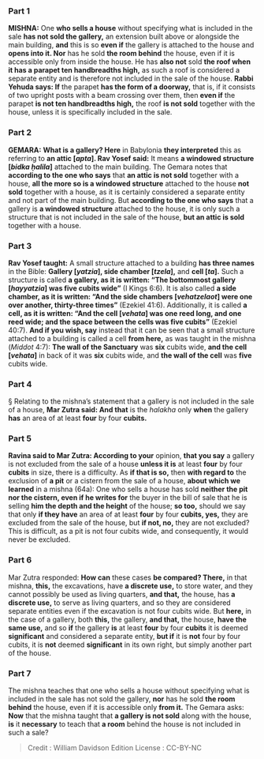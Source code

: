
### Part 1
<strong>MISHNA:</strong> One <b>who sells a house</b> without specifying what is included in the sale <b>has not sold the gallery,</b> an extension built above or alongside the main building, <b>and</b> this is so <b>even if</b> the gallery is attached to the house and <b>opens into it. Nor</b> has he sold <b>the room behind</b> the house, even if it is accessible only from inside the house. He has <b>also not</b> sold <b>the roof when it has a parapet ten handbreadths high,</b> as such a roof is considered a separate entity and is therefore not included in the sale of the house. <b>Rabbi Yehuda says: If</b> the parapet <b>has the form of a doorway,</b> that is, if it consists of two upright posts with a beam crossing over them, then <b>even if</b> the parapet <b>is not ten handbreadths high,</b> the roof <b>is not sold</b> together with the house, unless it is specifically included in the sale.

### Part 2
<strong>GEMARA:</strong> <b>What is a gallery? Here</b> in Babylonia <b>they interpreted</b> this as referring to <b>an attic [<i>apta</i>]. Rav Yosef said:</b> It means <b>a windowed structure [<i>bidka ḥalila</i>]</b> attached to the main building. The Gemara notes that <b>according to the one who says</b> that <b>an attic is not sold</b> together with a house, <b>all the more so is a windowed structure</b> attached to the house <b>not sold</b> together with a house, as it is certainly considered a separate entity and not part of the main building. But <b>according to the one who says</b> that a gallery is <b>a windowed structure</b> attached to the house, it is only such a structure that is not included in the sale of the house, <b>but an attic is sold</b> together with a house.

### Part 3
<b>Rav Yosef taught:</b> A small structure attached to a building <b>has three names</b> in the Bible: <b>Gallery [<i>yatzia</i>], side chamber [<i>tzela</i>],</b> and <b>cell [<i>ta</i>].</b> Such a structure is called <b>a gallery, as it is written: “The bottommost gallery [<i>hayyatzia</i>] was five cubits wide”</b> (I Kings 6:6). It is also called <b>a side chamber, as it is written: “And the side chambers [<i>vehatzelaot</i>] were one over another, thirty-three times”</b> (Ezekiel 41:6). Additionally, it is called <b>a cell, as it is written: “And the cell [<i>vehata</i>] was one reed long, and one reed wide; and the space between the cells was five cubits”</b> (Ezekiel 40:7). <b>And if you wish, say</b> instead that it can be seen that a small structure attached to a building is called a cell <b>from here,</b> as was taught in the mishna (<i>Middot</i> 4:7): <b>The wall of the Sanctuary</b> was <b>six</b> cubits wide, <b>and the cell [<i>vehata</i>]</b> in back of it was <b>six</b> cubits wide, and <b>the wall of the cell</b> was <b>five</b> cubits wide.

### Part 4
§ Relating to the mishna’s statement that a gallery is not included in the sale of a house, <b>Mar Zutra said: And that</b> is the <i>halakha</i> only <b>when</b> the gallery <b>has</b> an area of at least <b>four</b> by four <b>cubits.</b>

### Part 5
<b>Ravina said to Mar Zutra: According to your</b> opinion, <b>that you say</b> a gallery is not excluded from the sale of a house <b>unless it is</b> at least <b>four</b> by four <b>cubits</b> in size, there is a difficulty. As <b>if that is so,</b> then <b>with regard to</b> the exclusion of <b>a pit</b> or a cistern from the sale of a house, <b>about which we learned</b> in a mishna (64a): One who sells a house has sold <b>neither the pit nor the cistern, even if he writes for</b> the buyer in the bill of sale that he is selling <b>him the depth and the height</b> of the house; <b>so too,</b> should we say that only <b>if they have</b> an area of at least <b>four</b> by four <b>cubits, yes,</b> they are excluded from the sale of the house, but <b>if not, no,</b> they are not excluded? This is difficult, as a pit is not four cubits wide, and consequently, it would never be excluded.

### Part 6
Mar Zutra responded: <b>How can</b> these cases <b>be compared? There,</b> in that mishna, <b>this,</b> the excavations, have <b>a discrete use,</b> to store water, and they cannot possibly be used as living quarters, <b>and that,</b> the house, has <b>a discrete use,</b> to serve as living quarters, and so they are considered separate entities even if the excavation is not four cubits wide. But <b>here,</b> in the case of a gallery, both <b>this,</b> the gallery, <b>and that,</b> the house, <b>have the same use,</b> and so <b>if</b> the gallery <b>is</b> at least <b>four</b> by four <b>cubits</b> it is deemed <b>significant</b> and considered a separate entity, <b>but if</b> it is <b>not</b> four by four cubits, it is <b>not</b> deemed <b>significant</b> in its own right, but simply another part of the house.

### Part 7
The mishna teaches that one who sells a house without specifying what is included in the sale has not sold the gallery, <b>nor</b> has he sold <b>the room behind</b> the house, even if it is accessible only <b>from it.</b> The Gemara asks: <b>Now</b> that the mishna taught that <b>a gallery is not sold</b> along with the house, <b>is</b> it <b>necessary</b> to teach that <b>a room</b> behind the house is not included in such a sale?

>Credit : William Davidson Edition
>License : CC-BY-NC